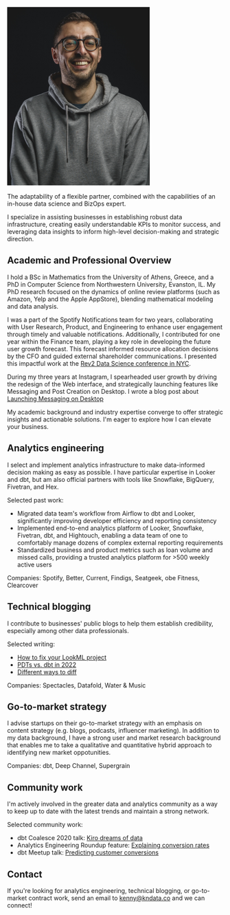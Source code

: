 <img width="332" alt="headshot 2021" src="./docs/assets/portrait.jpeg">


The adaptability of a flexible partner, combined with the capabilities of an in-house data science and BizOps expert.

I specialize in assisting businesses in establishing robust data infrastructure, creating easily understandable KPIs to monitor success, and leveraging data insights to inform high-level decision-making and strategic direction.

## Academic and Professional Overview
I hold a BSc in Mathematics from the University of Athens, Greece, and a PhD in Computer Science from Northwestern University, Evanston, IL. My PhD research focused on the dynamics of online review platforms (such as Amazon, Yelp and the Apple AppStore), blending mathematical modeling and data analysis.

I was a part of the Spotify Notifications team for two years, collaborating with User Research, Product, and Engineering to enhance user engagement through timely and valuable notifications. Additionally, I contributed for one year within the Finance team, playing a key role in developing the future user growth forecast. This forecast informed resource allocation decisions by the CFO and guided external shareholder communications. I presented this impactful work at the [Rev2 Data Science conference in NYC](youtube.com/watch?v=tkmWXM0egqg).

During my three years at Instagram, I spearheaded user growth by driving the redesign of the Web interface, and strategically launching features like Messaging and Post Creation on Desktop. I wrote a blog post about [Launching Messaging on Desktop](https://engineering.fb.com/2022/07/26/web/launching-instagram-messaging-on-desktop/)

My academic background and industry expertise converge to offer strategic insights and actionable solutions. I'm eager to explore how I can elevate your business.





## Analytics engineering
I select and implement analytics infrastructure to make data-informed decision making as easy as possible. I have particular expertise in Looker and dbt, but am also official partners with tools like Snowflake, BigQuery, Fivetran, and Hex.

Selected past work:
* Migrated data team's workflow from Airflow to dbt and Looker, significantly improving developer efficiency and reporting consistency
* Implemented end-to-end analytics platform of Looker, Snowflake, Fivetran, dbt, and Hightouch, enabling a data team of one to comfortably manage dozens of complex external reporting requirements
* Standardized business and product metrics such as loan volume and missed calls, providing a trusted analytics platform for >500 weekly active users

Companies: Spotify, Better, Current, Findigs, Seatgeek, obe Fitness, Clearcover

## Technical blogging
I contribute to businesses' public blogs to help them establish credibility, especially among other data professionals.

Selected writing:
* [How to fix your LookML project](https://www.spectacles.dev/post/fix-your-lookml-project-structure)
* [PDTs vs. dbt in 2022](https://www.spectacles.dev/post/looker-pdts-vs-dbt-models-2022)
* [Different ways to diff](https://www.datafold.com/blog/different-ways-to-diff-data?exp_id=2)

Companies: Spectacles, Datafold, Water & Music

## Go-to-market strategy
I advise startups on their go-to-market strategy with an emphasis on content strategy (e.g. blogs, podcasts, influencer marketing). In addition to my data background, I have a strong user and market research background that enables me to take a qualitative and quantitative hybrid approach to identifying new market oppotunities.

Companies: dbt, Deep Channel, Supergrain

## Community work
I'm actively involved in the greater data and analytics community as a way to keep up to date with the latest trends and maintain a strong network.

Selected community work:
* dbt Coalesce 2020 talk: [Kiro dreams of data](https://www.getdbt.com/coalesce-2020/kiro-dreams-of-data/)
* Analytics Engineering Roundup feature: [Explaining conversion rates](https://roundup.getdbt.com/p/data-career-ladders-explaining-conversion-rates-ray-spotify-s-ml-infra-dsr-213-220479)
* dbt Meetup talk: [Predicting customer conversions](https://www.youtube.com/watch?v=BF7HH8JDUS0)

## Contact
If you're looking for analytics engineering, technical blogging, or go-to-market contract work, send an email to kenny@kndata.co and we can connect!